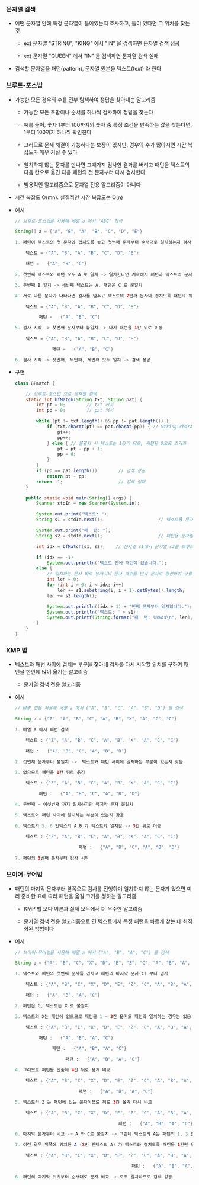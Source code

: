 ### 문자열 검색

* 어떤 문자열 안에 특정 문자열이 들어있는지 조사하고, 들어 있다면 그 위치를 찾는 것

    - ex) 문자열 "STRING", "KING" 에서 "IN" 을 검색하면 문자열 검색 성공

    - ex) 문자열 "QUEEN" 에서 "IN" 을 검색하면 문자열 검색 실패

* 검색할 문자열을 패턴(pattern), 문자열 원본을 텍스트(text) 라 한다

### 브루트-포스법

* 가능한 모든 경우의 수를 전부 탐색하여 정답을 찾아내는 알고리즘

    - 가능한 모든 조합이나 순서를 하나씩 검사하여 정답을 찾는다

    - 예를 들어, 숫자 1부터 100까지의 숫자 중 특정 조건을 만족하는 값을 찾는다면, 1부터 100까지 하나씩 확인한다

    - 그러므로 문제 해결이 가능하다는 보장이 있지만, 경우의 수가 많아지면 시간 복잡도가 매우 커질 수 있다

    - 일치하지 않는 문자를 만나면 그때가지 검사한 결과를 버리고 패턴을 텍스트의 다음 칸으로 옮긴 다음 패턴의 첫 문자부터 다시 검사한다

    - 범용적인 알고리즘으로 문자열 전용 알고리즘이 아니다

* 시간 복잡도 O(mn). 실질적인 시간 복잡도는 O(n)
    
* 예시

    ```java
    // 브루트-포스법을 사용해 배열 a 에서 "ABC" 검색

    String[] a = {"A", "B", "A", "B", "C", "D", "E"}

    1. 패턴이 텍스트의 첫 문자와 겹치도록 놓고 첫번째 문자부터 순서대로 일치하는지 검사 시작

        텍스트 = {"A", "B", "A", "B", "C", "D", "E"}

        패턴 =   {"A", "B", "C"}

    2. 첫번째 텍스트와 패턴 모두 A 로 일치 -> 일치한다면 계속해서 패턴과 텍스트의 문자 검사

    3. 두번째 B 일치 -> 세번째 텍스트는 A, 패턴은 C 로 불일치

    4. 서로 다른 문자가 나타나면 검사를 멈추고 텍스트의 2번째 문자와 겹치도록 패턴의 위치를 1칸 뒤로 이동

        텍스트 = {"A", "B", "A", "B", "C", "D", "E"}

             패턴 =   {"A", "B", "C"}

    5. 검사 시작 -> 첫번째 문자부터 불일치 -> 다시 패턴을 1칸 뒤로 이동

        텍스트 = {"A", "B", "A", "B", "C", "D", "E"}

                  패턴 =   {"A", "B", "C"}

    6. 검사 시작 -> 첫번째, 두번째, 세번째 모두 일치 -> 검색 성공
    ```

* 구현

    ```java
    class BFmatch {

        // 브루트-포스법 으로 문자열 검색
        static int bfMatch(String txt, String pat) {
            int pt = 0;        // txt 커서
            int pp = 0;        // pat 커서

            while (pt != txt.length() && pp != pat.length()) {
                if (txt.charAt(pt) == pat.charAt(pp)) { // String.charAt(int index) : 전체 문자열 중 인자로 넘어온 인덱스에 위치한 문자 하나만 char 로 바꿔 반환
                    pt++;
                    pp++;
                } else { // 불일치 시 텍스트는 1칸씩 뒤로, 패턴은 0으로 초기화
                    pt = pt - pp + 1;
                    pp = 0;
                }
            }
            if (pp == pat.length())        // 검색 성공
                return pt - pp;
            return -1;                     // 검색 실패
        }

        public static void main(String[] args) {
            Scanner stdIn = new Scanner(System.in);

            System.out.print("텍스트: ");
            String s1 = stdIn.next();                     // 텍스트용 문자열

            System.out.print("패  턴: ");
            String s2 = stdIn.next();                     // 패턴용 문자열

            int idx = bfMatch(s1, s2);    // 문자열 s1에서 문자열 s2를 브루트-포스법으로 검색

            if (idx == -1)
                System.out.println("텍스트 안에 패턴이 없습니다.");
            else {
                // 일치하는 문자 바로 앞까지의 문자 개수를 반각 문자로 환산하여 구함
                int len = 0;
                for (int i = 0; i < idx; i++)
                    len += s1.substring(i, i + 1).getBytes().length;
                len += s2.length();

                System.out.println((idx + 1) + "번째 문자부터 일치합니다.");
                System.out.println("텍스트: " + s1);
                System.out.printf(String.format("패  턴: %%%ds\n", len), s2);
            }
        }
    }
    ```

### KMP 법

* 텍스트와 패턴 사이에 겹치는 부분을 찾아내 검사를 다시 시작할 위치를 구하여 패턴을 한번에 많이 옮기는 알고리즘

    - 문자열 검색 전용 알고리즘

* 예시

    ```java
    // KMP 법을 사용해 배열 a 에서 {"A", "B", "C", "A", "B", "D"} 를 검색

    String a = {"Z", "A", "B", "C", "A", "B", "X", "A", "C", "C"}

    1. 배열 a 에서 패턴 검색

        텍스트 : {"Z", "A", "B", "C", "A", "B", "X", "A", "C", "C"}

        패턴 :   {"A", "B", "C", "A", "B", "D"}

    2. 첫번재 문자부터 불일치 ->  텍스트와 패턴 사이에 일치하는 부분이 있는지 찾음
    
    3. 없으므로 패턴을 1칸 뒤로 옮김

        텍스트 : {"Z", "A", "B", "C", "A", "B", "X", "A", "C", "C"}

             패턴 :   {"A", "B", "C", "A", "B", "D"}

    4. 두번째 ~ 여섯번째 까지 일치하지만 마지막 문자 불일치

    5. 텍스트와 패턴 사이에 일치하는 부분이 있는지 찾음
    
    6. 텍스트의 5, 6 인덱스의 A,B 가 텍스트와 일치함 -> 3칸 뒤로 이동

        텍스트 : {"Z", "A", "B", "C", "A", "B", "X", "A", "C", "C"}

                            패턴 :   {"A", "B", "C", "A", "B", "D"}
                    
    7. 패턴의 3번째 문자부터 검사 시작
    ```

### 보이어-무어법

* 패턴의 마지막 문자부터 앞쪽으로 검사를 진행하며 일치하지 않는 문자가 있으면 미리 준비한 표에 따라 패턴을 옮길 크기를 정하는 알고리즘

    - KMP 법 보다 이론과 실제 모두에서 더 우수한 알고리즘

    - 문자열 검색 전용 알고리즘으로 긴 텍스트에서 특정 패턴을 빠르게 찾는 데 최적화된 방법이다

* 예시

    ```java
    // 보이어-무어법을 사용해 배열 a 에서 {"A", "B", "A", "C"} 를 검색

    String a = {"A", "B", "C", "X", "D", "E", "Z", "C", "A", "B", "A", "C"}

    1. 텍스트와 패턴의 첫번째 문자를 겹치고 패턴의 마지막 문자(C) 부터 검사

        텍스트 : {"A", "B", "C", "X", "D", "E", "Z", "C", "A", "B", "A", "C"}

        패턴 :   {"A", "B", "A", "C"} 

    2. 패턴은 C, 텍스트는 X 로 불일치

    3. 텍스트의 X는 패턴에 없으므로 패턴을 1 ~ 3칸 옮겨도 패턴과 일치하는 경우는 없음

        텍스트 : {"A", "B", "C", "X", "D", "E", "Z", "C", "A", "B", "A", "C"}

             패턴 :   {"A", "B", "A", "C"} 

                  패턴 :   {"A", "B", "A", "C"} 

                       패턴 :   {"A", "B", "A", "C"} 

    4. 그러므로 패턴을 단숨에 4칸 뒤로 옮겨 비교

        텍스트 : {"A", "B", "C", "X", "D", "E", "Z", "C", "A", "B", "A", "C"}

                            패턴 :   {"A", "B", "A", "C"}

    5. 텍스트의 Z 는 패턴에 없는 문자이므로 뒤로 3칸 옮겨 다시 비교

        텍스트 : {"A", "B", "C", "X", "D", "E", "Z", "C", "A", "B", "A", "C"}

                                           패턴 :   {"A", "B", "A", "C"}

    6. 마지막 문자부터 비교 -> A 와 C로 불일치 -> 그런데 텍스트의 A는 패턴의 1, 3 인덱스에 있음

    7. 이런 경우 뒤쪽에 위치한 A (3번 인덱스의 A) 가 텍스트와 겹치도록 패턴을 1칸만 옮김

        텍스트 : {"A", "B", "C", "X", "D", "E", "Z", "C", "A", "B", "A", "C"}

                                                패턴 :   {"A", "B", "A", "C"}

    8. 패턴의 마지막 위치부터 순서대로 문자 비교 -> 모두 일치하므로 검색 성공
    ```
